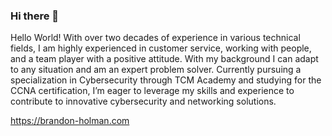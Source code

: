 ### Hi there 👋

Hello World!  With over two decades of experience in various technical fields, I am highly experienced in customer service, working with people, and a team player with a positive attitude.  With my background I can adapt to any situation and am an expert problem solver.  Currently pursuing a specialization in Cybersecurity through TCM Academy and studying for the CCNA certification, I’m eager to leverage my skills and experience to contribute to innovative cybersecurity and networking solutions.

https://brandon-holman.com
